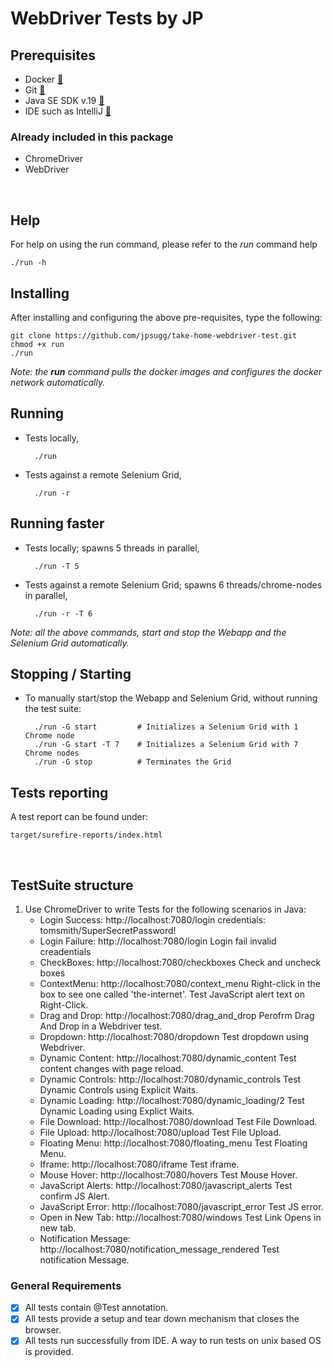 # WebDriver Tests by JP

## Prerequisites
- Docker  [:link:](https://www.docker.com/products/docker-desktop/)
- Git  [:link:](https://github.com/git-guides/install-git)
- Java SE SDK v.19  [:link:](https://www.oracle.com/java/technologies/downloads/#java19)
- IDE such as IntelliJ  [:link:](https://www.jetbrains.com/idea/download/)
### Already included in this package
- ChromeDriver
- WebDriver
<br>

## Help
For help on using the run command, please refer to the _run_ command help
```
./run -h
```

## Installing
After installing and configuring the above pre-requisites, type the following:
```
git clone https://github.com/jpsugg/take-home-webdriver-test.git
chmod +x run
./run
```
_Note: the __run__ command pulls the docker images and configures the docker network automatically._
<br>

## Running
* Tests locally,

        ./run
* Tests against a remote Selenium Grid,

        ./run -r 

## Running faster
* Tests locally; spawns 5 threads in parallel,

        ./run -T 5
* Tests against a remote Selenium Grid; spawns 6 threads/chrome-nodes in parallel,

        ./run -r -T 6
  
_Note: all the above commands, start and stop the Webapp and the Selenium Grid automatically._
<br>

## Stopping / Starting
* To manually start/stop the Webapp and Selenium Grid, without running the test suite:

        ./run -G start         # Initializes a Selenium Grid with 1 Chrome node
        ./run -G start -T 7    # Initializes a Selenium Grid with 7 Chrome nodes
        ./run -G stop          # Terminates the Grid

## Tests reporting
A test report can be found under:  
```
target/surefire-reports/index.html
```
<br>

## TestSuite structure
1. Use ChromeDriver to write Tests for the following scenarios in Java:
    * Login Success: http://localhost:7080/login credentials: tomsmith/SuperSecretPassword!
    + Login Failure: http://localhost:7080/login Login fail invalid creadentials
    - CheckBoxes: http://localhost:7080/checkboxes Check and uncheck boxes
    * ContextMenu: http://localhost:7080/context_menu Right-click in the box to see one called 'the-internet'. Test JavaScript alert text on Right-Click.
    + Drag and Drop: http://localhost:7080/drag_and_drop Perofrm Drag And Drop in a Webdriver test.
    - Dropdown: http://localhost:7080/dropdown Test dropdown using Webdriver.
    * Dynamic Content: http://localhost:7080/dynamic_content Test content changes with page reload.
    + Dynamic Controls: http://localhost:7080/dynamic_controls Test Dynamic Controls using Explicit Waits.
    - Dynamic Loading: http://localhost:7080/dynamic_loading/2 Test Dynamic Loading using Explict Waits.
    * File Download: http://localhost:7080/download Test File Download.
    + File Upload: http://localhost:7080/upload Test File Upload.
    - Floating Menu: http://localhost:7080/floating_menu Test Floating Menu.
    * Iframe: http://localhost:7080/iframe Test iframe.
    + Mouse Hover: http://localhost:7080/hovers Test Mouse Hover.
    - JavaScript Alerts: http://localhost:7080/javascript_alerts Test confirm JS Alert.
    * JavaScript Error: http://localhost:7080/javascript_error Test JS error.
    + Open in New Tab: http://localhost:7080/windows Test Link Opens in new tab.
    - Notification Message: http://localhost:7080/notification_message_rendered Test notification Message.

### General Requirements
- [X] All tests contain @Test annotation.
- [X] All tests provide a setup and tear down mechanism that closes the browser.
- [X] All tests run successfully from IDE. A way to run tests on unix based OS is provided.
